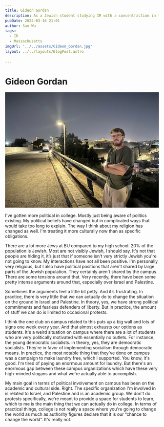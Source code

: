 ```yaml
---
title: Gideon Gordan
description: As a Jewish student studying IR with a concentraction in the Middle East, Gideon contemplates the political landscape of BU. 
pubDate: 2024-03-16 21:01
author: Sam Wu
tags:
  - IR
  - Massachusetts
imgUrl: '../../assets/Gideon_Gordan.jpg'
layout: ../../layouts/BlogPost.astro

---
```

# Gideon Gordan

![local image](../../assets/Gideon_Gordan.jpg)

I've gotten more political in college. Mostly just being aware of politics existing. My political beliefs have changed but in complicated ways that would take too long to explain. The way I think about my religion has changed as well. I'm treating it more culturally now than as specific obligations.

There are a lot more Jews at BU compared to my high school. 20% of the population is Jewish. Most are not visibly Jewish, I should say. It's not that people are hiding it, it’s just that if someone isn't very strictly Jewish you're not going to know. My interactions have not all been positive. I'm personally very religious, but I also have political positions that aren't shared by large parts of the Jewish population. They certainly aren't shared by the campus. There are some tensions around that. Very recently, there have been some pretty intense arguments around that, especially over Israel and Palestine.

Sometimes the arguments feel a little bit petty. And it’s frustrating. In practice, there is very little that we can actually do to change the situation on the ground in Israel and Palestine. In theory, yes, we have strong political commitments and fearless defenders of liberty. But in practice, the amount of stuff we can do is limited to occasional protests.

I think the one club on campus related to this puts up a big wall and lots of signs one week every year. And that almost exhausts our options as students. It's a weird situation on campus where there are a lot of students who are very politically motivated with essentially no outlets. For instance, the young democratic socialists. in theory, yes, they are democratic socialists. They're in favor of implementing socialism through democratic means. In practice, the most notable thing that they've done on campus was a campaign to make laundry free, which I supported. You know, it's good. I'm tired of paying an enormous amount for laundry. But there's an enormous gap between these campus organizations which have these very high-minded slogans and what we're actually able to accomplish. 

My main goal in terms of political involvement on campus has been on the academic and cultural side. Right. The specific organization I'm involved in is related to Israel, and Palestine and is an academic group. We don't do protests specifically, we're meant to provide a space for students to learn, which to me is the main thing that we can actually do in college. In terms of practical things, college is not really a space where you're going to change the world as much as authority figures declare that it is our “chance to change the world”. It's really not.
